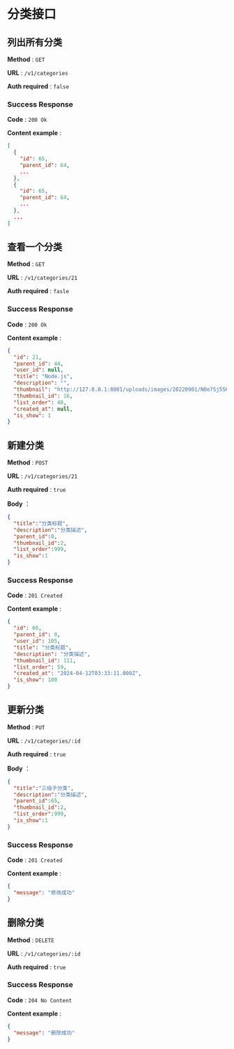 分类接口
======

## 列出所有分类
**Method** : `GET`

**URL** : `/v1/categories`

**Auth required** : `false`

### Success Response

**Code** : `200 Ok`

**Content example** :

```json
[
  {
    "id": 65,
    "parent_id": 64,
    ...
  },
  {
    "id": 65,
    "parent_id": 64,
    ...
  },
  ...
]
```

## 查看一个分类

**Method** : `GET`

**URL** : `/v1/categories/21`

**Auth required** : `fasle`

### Success Response

**Code** : `200 Ok`

**Content example** :

```json
{
  "id": 21,
  "parent_id": 44,
  "user_id": null,
  "title": "Node.js",
  "description": "",
  "thumbnail": "http://127.0.0.1:8001/uploads/images/20220901/N0e7Sj5SK2Qp0gj2XR5b.jpg",
  "thumbnail_id": 16,
  "list_order": 48,
  "created_at": null,
  "is_show": 1
}
```

## 新建分类

**Method** : `POST`

**URL** : `/v1/categories/21`

**Auth required** : `true`

**Body** ：
```json
{
  "title":"分类标题",
  "description":"分类描述",
  "parent_id":0,
  "thumbnail_id":2,
  "list_order":999,
  "is_show":1
}
```

### Success Response

**Code** : `201 Created`

**Content example** :

```json
{
  "id": 66,
  "parent_id": 0,
  "user_id": 105,
  "title": "分类标题",
  "description": "分类描述",
  "thumbnail_id": 111,
  "list_order": 59,
  "created_at": "2024-04-12T03:33:11.000Z",
  "is_show": 100
}
```


## 更新分类

**Method** : `PUT`

**URL** : `/v1/categories/:id`

**Auth required** : `true`

**Body** ：
```json
{
  "title":"三级子分类",
  "description":"分类描述",
  "parent_id":65,
  "thumbnail_id":2,
  "list_order":999,
  "is_show":1
}
```

### Success Response

**Code** : `201 Created`

**Content example** :

```json
{
  "message": "修改成功"
}
```

## 删除分类

**Method** : `DELETE`

**URL** : `/v1/categories/:id`

**Auth required** : `true`

### Success Response

**Code** : `204 No Content`

**Content example** :

```json
{
  "message": "删除成功"
}
```
